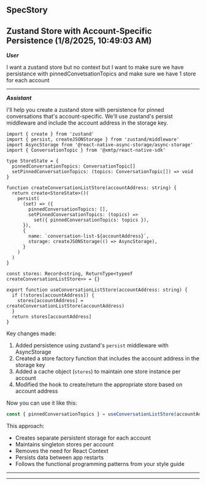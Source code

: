 ## SpecStory

## Zustand Store with Account-Specific Persistence (1/8/2025, 10:49:03 AM)

_**User**_

I want a zustand store but no context but I want to make sure we have persistance with pinnedConvetsationTopics and make sure we have 1 store for each account



---

_**Assistant**_

I'll help you create a zustand store with persistence for pinned conversations that's account-specific. We'll use zustand's persist middleware and include the account address in the storage key.

```typescript:features/conversation-list/stores/conversation-list.store.tsx
import { create } from 'zustand'
import { persist, createJSONStorage } from 'zustand/middleware'
import AsyncStorage from '@react-native-async-storage/async-storage'
import { ConversationTopic } from '@xmtp/react-native-sdk'

type StoreState = {
  pinnedConversationTopics: ConversationTopic[]
  setPinnedConversationTopics: (topics: ConversationTopic[]) => void
}

function createConversationListStore(accountAddress: string) {
  return create<StoreState>()(
    persist(
      (set) => ({
        pinnedConversationTopics: [],
        setPinnedConversationTopics: (topics) => 
          set({ pinnedConversationTopics: topics }),
      }),
      {
        name: `conversation-list-${accountAddress}`,
        storage: createJSONStorage(() => AsyncStorage),
      }
    )
  )
}

const stores: Record<string, ReturnType<typeof createConversationListStore>> = {}

export function useConversationListStore(accountAddress: string) {
  if (!stores[accountAddress]) {
    stores[accountAddress] = createConversationListStore(accountAddress)
  }
  return stores[accountAddress]
}
```

Key changes made:
1. Added persistence using zustand's `persist` middleware with AsyncStorage
2. Created a store factory function that includes the account address in the storage key
3. Added a cache object (`stores`) to maintain one store instance per account
4. Modified the hook to create/return the appropriate store based on account address

Now you can use it like this:
```typescript
const { pinnedConversationTopics } = useConversationListStore(accountAddress)
```

This approach:
- Creates separate persistent storage for each account
- Maintains singleton stores per account
- Removes the need for React Context
- Persists data between app restarts
- Follows the functional programming patterns from your style guide

---



---

